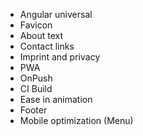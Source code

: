 * Angular universal
* Favicon
* About text
* Contact links
* Imprint and privacy
* PWA
* OnPush
* CI Build
* Ease in animation
* Footer
* Mobile optimization (Menu)